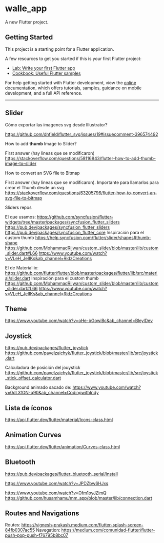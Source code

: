 # walle_app

A new Flutter project.

## Getting Started

This project is a starting point for a Flutter application.

A few resources to get you started if this is your first Flutter project:

- [Lab: Write your first Flutter app](https://docs.flutter.dev/get-started/codelab)
- [Cookbook: Useful Flutter samples](https://docs.flutter.dev/cookbook)

For help getting started with Flutter development, view the
[online documentation](https://docs.flutter.dev/), which offers tutorials,
samples, guidance on mobile development, and a full API reference.

--------------------------------------------
## Slider

Cómo exportar las imagenes svg desde Illustrator?

https://github.com/dnfield/flutter_svg/issues/19#issuecomment-396574492


How to add **thumb** Image to Slider?

First answer (hay lineas que se modificaron)
https://stackoverflow.com/questions/58116843/flutter-how-to-add-thumb-image-to-slider


How to convert an SVG file to Bitmap

First answer (hay lineas que se modificaron). Importante para llamarlos para crear el Thumb desde un svg
https://stackoverflow.com/questions/63205796/flutter-how-to-convert-an-svg-file-to-bitmap


Sliders repos

El que usamos:
https://github.com/syncfusion/flutter-widgets/tree/master/packages/syncfusion_flutter_sliders
https://pub.dev/packages/syncfusion_flutter_sliders
https://pub.dev/packages/syncfusion_flutter_core
Inspiración para el custom thumb
https://help.syncfusion.com/flutter/slider/shapes#thumb-shape
https://github.com/MohammadRijwan/custom_slider/blob/master/lib/custom_slider.dart#L66
https://www.youtube.com/watch?v=VLeH_JeIIKs&ab_channel=RidzCreations


El de Material io:
https://github.com/flutter/flutter/blob/master/packages/flutter/lib/src/material/slider.dart
Inspiración para el custom thumb
https://github.com/MohammadRijwan/custom_slider/blob/master/lib/custom_slider.dart#L66
https://www.youtube.com/watch?v=VLeH_JeIIKs&ab_channel=RidzCreations



## Theme

https://www.youtube.com/watch?v=oHe-bGowiBc&ab_channel=BleylDev


## Joystick

https://pub.dev/packages/flutter_joystick
https://github.com/pavelzaichyk/flutter_joystick/blob/master/lib/src/joystick.dart

Calculadora de posición del jouystick
https://github.com/pavelzaichyk/flutter_joystick/blob/master/lib/src/joystick_stick_offset_calculator.dart

Background animado sacado de: 
https://www.youtube.com/watch?v=0dL3fON-q90&ab_channel=CodingwithIndy


## Lista de íconos

https://api.flutter.dev/flutter/material/Icons-class.html


## Animation Curves

https://api.flutter.dev/flutter/animation/Curves-class.html


## Bluetooth

https://pub.dev/packages/flutter_bluetooth_serial/install

https://www.youtube.com/watch?v=JPDZbw6HJxs

https://www.youtube.com/watch?v=Ofm1oyJZlmQ
https://github.com/husamhamu/mm_app/blob/master/lib/connection.dart


## Routes and Navigations
Routes: 
https://vignesh-prakash.medium.com/flutter-splash-screen-84fb0307ac55
Navegation:
https://medium.com/comunidad-flutter/flutter-push-pop-push-f76795b8bc07
